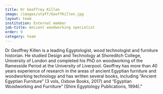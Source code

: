 ```yaml
---
title: Dr Geoffrey Killen
image: /images/staff/GeoffKillen.jpg
layout: team
institution: External member
job-title: Ancient woodworking specialist
order: 9
category: team
---
```


 Dr Geoffrey Killen is a leading Egyptologist, wood technologist and furniture historian. He studied Design and Technology
 at Shoreditch College, University of London and completed his PhD on woodworking of the Ramesside
 Period at the University of Liverpool. Geoffrey has more than 40 years experience of research in the areas of ancient
 Egyptian furniture and woodworking technology and has written several books, including “Ancient Egyptian Furniture”
 (3 vols, Oxbow Books, 2017) and “Egyptian Woodworking and Furniture” (Shire Egyptology Publications, 1994)."
